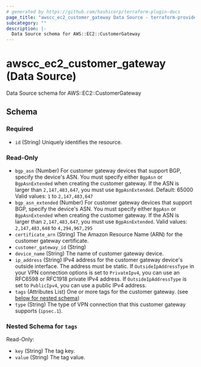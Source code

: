 ```yaml
---
# generated by https://github.com/hashicorp/terraform-plugin-docs
page_title: "awscc_ec2_customer_gateway Data Source - terraform-provider-awscc"
subcategory: ""
description: |-
  Data Source schema for AWS::EC2::CustomerGateway
---
```


# awscc_ec2_customer_gateway (Data Source)

Data Source schema for AWS::EC2::CustomerGateway



<!-- schema generated by tfplugindocs -->
## Schema

### Required

- `id` (String) Uniquely identifies the resource.

### Read-Only

- `bgp_asn` (Number) For customer gateway devices that support BGP, specify the device's ASN. You must specify either ``BgpAsn`` or ``BgpAsnExtended`` when creating the customer gateway. If the ASN is larger than ``2,147,483,647``, you must use ``BgpAsnExtended``.
 Default: 65000
 Valid values: ``1`` to ``2,147,483,647``
- `bgp_asn_extended` (Number) For customer gateway devices that support BGP, specify the device's ASN. You must specify either ``BgpAsn`` or ``BgpAsnExtended`` when creating the customer gateway. If the ASN is larger than ``2,147,483,647``, you must use ``BgpAsnExtended``.
 Valid values: ``2,147,483,648`` to ``4,294,967,295``
- `certificate_arn` (String) The Amazon Resource Name (ARN) for the customer gateway certificate.
- `customer_gateway_id` (String)
- `device_name` (String) The name of customer gateway device.
- `ip_address` (String) IPv4 address for the customer gateway device's outside interface. The address must be static. If ``OutsideIpAddressType`` in your VPN connection options is set to ``PrivateIpv4``, you can use an RFC6598 or RFC1918 private IPv4 address. If ``OutsideIpAddressType`` is set to ``PublicIpv4``, you can use a public IPv4 address.
- `tags` (Attributes List) One or more tags for the customer gateway. (see [below for nested schema](#nestedatt--tags))
- `type` (String) The type of VPN connection that this customer gateway supports (``ipsec.1``).

<a id="nestedatt--tags"></a>
### Nested Schema for `tags`

Read-Only:

- `key` (String) The tag key.
- `value` (String) The tag value.
